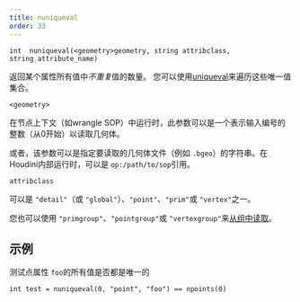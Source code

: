 ```yaml
---
title: nuniqueval
order: 33
---
```

`int  nuniqueval(<geometry>geometry, string attribclass, string attribute_name)`

返回某个属性所有值中*不重复*值的数量。
您可以使用[uniqueval](./uniqueval "返回整型或字符串属性所有值集合中的某个唯一值")来遍历这些唯一值集合。

`<geometry>`

在节点上下文（如wrangle SOP）中运行时，此参数可以是一个表示输入编号的整数（从0开始）以读取几何体。

或者，该参数可以是指定要读取的几何体文件（例如 `.bgeo`）的字符串。在Houdini内部运行时，可以是 `op:/path/to/sop`引用。

`attribclass`

可以是 `"detail"`（或 `"global"`）、`"point"`、`"prim"`或 `"vertex"`之一。

您也可以使用 `"primgroup"`、`"pointgroup"`或 `"vertexgroup"`来[从组中读取](../groups.html "在VEX中可以将图元/点/顶点组的内容作为属性读取")。

## 示例

测试点属性 `foo`的所有值是否都是唯一的

```vex
int test = nuniqueval(0, "point", "foo") == npoints(0)

```
